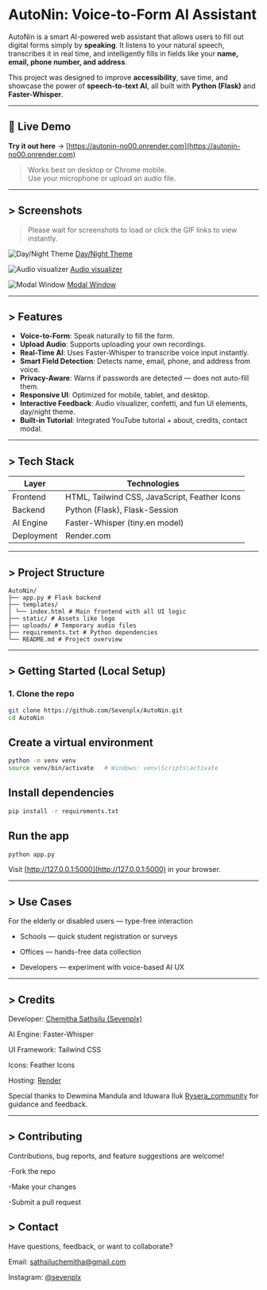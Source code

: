 # AutoNin: Voice-to-Form AI Assistant

AutoNin is a smart AI-powered web assistant that allows users to fill out digital forms simply by **speaking**. It listens to your natural speech, transcribes it in real time, and intelligently fills in fields like your **name, email, phone number, and address**.

This project was designed to improve **accessibility**, save time, and showcase the power of **speech-to-text AI**, all built with **Python (Flask)** and **Faster-Whisper**.

---

## 🔗 Live Demo

**Try it out here** → [https://autonin-no00.onrender.com](https://autonin-no00.onrender.com)

> Works best on desktop or Chrome mobile.  
> Use your microphone or upload an audio file.

---

## > Screenshots
>Please wait for screenshots to load or click the GIF links to view instantly.

![Day/Night Theme](https://github.com/user-attachments/assets/6ed4bda9-bd70-4deb-85f2-5f78278c54fd)
[Day/Night Theme](https://github.com/user-attachments/assets/6ed4bda9-bd70-4deb-85f2-5f78278c54fd)

![Audio visualizer](https://github.com/user-attachments/assets/9a99c294-fa49-4c11-b7ff-dd4a623bf91d)
[Audio visualizer](https://github.com/user-attachments/assets/9a99c294-fa49-4c11-b7ff-dd4a623bf91d)

![Modal Window](https://github.com/user-attachments/assets/3fee54b3-6cbb-4ab3-86cc-4131ac46568f)
[Modal Window](https://github.com/user-attachments/assets/3fee54b3-6cbb-4ab3-86cc-4131ac46568f)

---
## > Features

-  **Voice-to-Form**: Speak naturally to fill the form.
-  **Upload Audio**: Supports uploading your own recordings.
-  **Real-Time AI**: Uses Faster-Whisper to transcribe voice input instantly.
-  **Smart Field Detection**: Detects name, email, phone, and address from voice.
-  **Privacy-Aware**: Warns if passwords are detected — does not auto-fill them.
-  **Responsive UI**: Optimized for mobile, tablet, and desktop.
-  **Interactive Feedback**: Audio visualizer, confetti, and fun UI elements, day/night theme.
-  **Built-in Tutorial**: Integrated YouTube tutorial + about, credits, contact modal.

---

## > Tech Stack

| Layer        | Technologies                               |
|--------------|--------------------------------------------|
| Frontend     | HTML, Tailwind CSS, JavaScript, Feather Icons |
| Backend      | Python (Flask), Flask-Session              |
| AI Engine    | Faster-Whisper (tiny.en model)             |
| Deployment   | Render.com                                 |

---

## > Project Structure
```plaintext 
AutoNin/
├── app.py # Flask backend
├── templates/
│ └── index.html # Main frontend with all UI logic
├── static/ # Assets like logo
├── uploads/ # Temporary audio files
├── requirements.txt # Python dependencies
└── README.md # Project overview
```

---

## > Getting Started (Local Setup)

### 1. Clone the repo

```bash
git clone https://github.com/Sevenplx/AutoNin.git
cd AutoNin
```
## Create a virtual environment

```bash
python -m venv venv
source venv/bin/activate   # Windows: venv\Scripts\activate
```
## Install dependencies

```bash
pip install -r requirements.txt
```
 ## Run the app

 ```bash
python app.py
```
Visit [http://127.0.0.1:5000](http://127.0.0.1:5000) in your browser.

---
## > Use Cases
 For the elderly or disabled users — type-free interaction

-  Schools — quick student registration or surveys

-  Offices — hands-free data collection

-  Developers — experiment with voice-based AI UX

---
## > Credits
Developer: [Chemitha Sathsilu (Sevenplx)](https://github.com/Sevenplx)

AI Engine: Faster-Whisper

UI Framework: Tailwind CSS

Icons: Feather Icons

Hosting: [Render](render.com)

Special thanks to Dewmina Mandula and Iduwara Iluk [Rysera_community](rysera.com) for guidance and feedback.

---
## > Contributing
Contributions, bug reports, and feature suggestions are welcome!

-Fork the repo

-Make your changes

-Submit a pull request

## > Contact
Have questions, feedback, or want to collaborate?

Email: sathsiluchemitha@gmail.com

Instagram: [@sevenplx](www.instagram,com/sevenplx)

